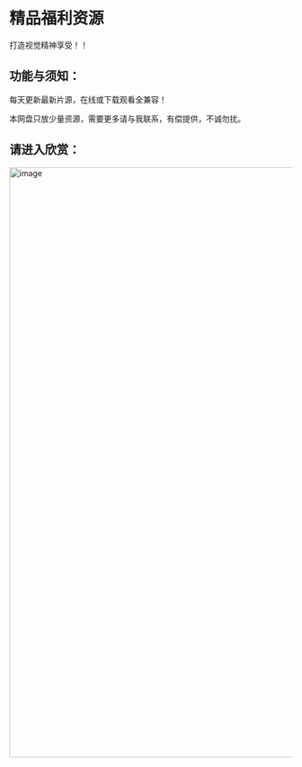 # 精品福利资源
打造视觉精神享受！！

## 功能与须知：
每天更新最新片源，在线或下载观看全兼容！  

本网盘只放少量资源，需要更多请与我联系，有偿提供，不诚勿扰。  



## 请进入欣赏：
<img width="700" height="1050" alt="image" src="http://img.xichele.cn:8088/FileUpload/uploads/allimg/2018/10/10/wdopi5bgpwp.jpg">  



